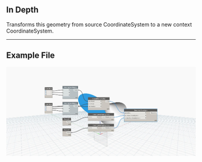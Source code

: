 ## In Depth
Transforms this geometry from source CoordinateSystem to a new context CoordinateSystem.
___
## Example File

![Transform (fromCoordinateSystem, contextCoordinateSystem)](./Autodesk.DesignScript.Geometry.Geometry.Transform(fromCoordinateSystem,%20contextCoordinateSystem)_img.jpg)

